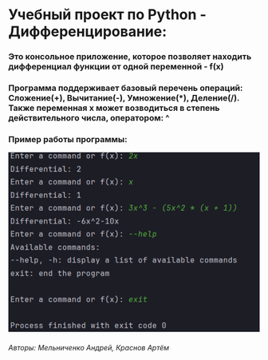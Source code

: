 # Учебный проект по Python - Дифференцирование:
### Это консольное приложение, которое позволяет находить дифференциал функции от одной переменной - f(x)
### Программа поддерживает базовый перечень операций: Сложение(+), Вычитание(-), Умножение(*), Деление(/). Также переменная x может возводиться в степень действительного числа, оператором: ^
### Пример работы программы:
![img.png](img.png)

###### Авторы: Мельниченко Андрей, Краснов Артём
